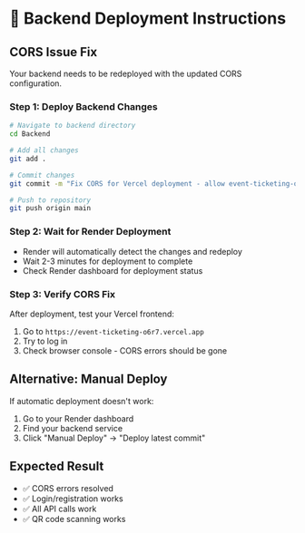 # 🚀 Backend Deployment Instructions

## CORS Issue Fix

Your backend needs to be redeployed with the updated CORS configuration.

### Step 1: Deploy Backend Changes

```bash
# Navigate to backend directory
cd Backend

# Add all changes
git add .

# Commit changes
git commit -m "Fix CORS for Vercel deployment - allow event-ticketing-o6r7.vercel.app"

# Push to repository
git push origin main
```

### Step 2: Wait for Render Deployment
- Render will automatically detect the changes and redeploy
- Wait 2-3 minutes for deployment to complete
- Check Render dashboard for deployment status

### Step 3: Verify CORS Fix
After deployment, test your Vercel frontend:
1. Go to `https://event-ticketing-o6r7.vercel.app`
2. Try to log in
3. Check browser console - CORS errors should be gone

## Alternative: Manual Deploy
If automatic deployment doesn't work:
1. Go to your Render dashboard
2. Find your backend service
3. Click "Manual Deploy" → "Deploy latest commit"

## Expected Result
- ✅ CORS errors resolved
- ✅ Login/registration works
- ✅ All API calls work
- ✅ QR code scanning works

